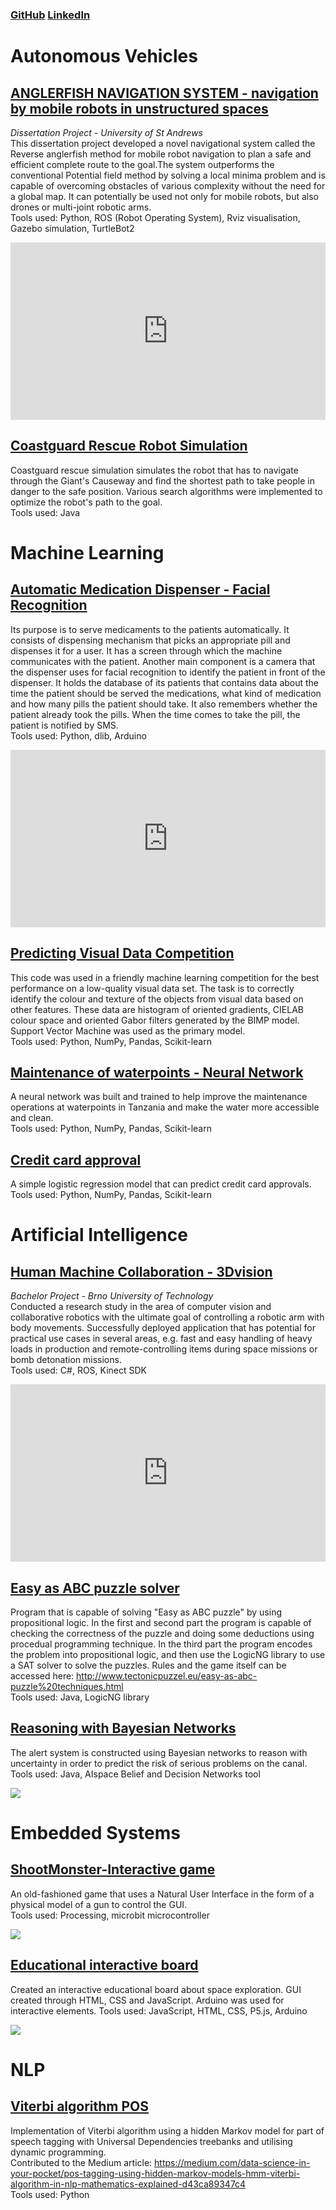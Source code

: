 ### [GitHub](https://github.com/pavsob) [LinkedIn](https://www.linkedin.com/in/pavel-sobotka-4041ab197/)

# Autonomous Vehicles
## [ANGLERFISH NAVIGATION SYSTEM - navigation by mobile robots in unstructured spaces](https://github.com/pavsob/ANGLERFISH-NAVIGATION-SYSTEM---navigation-by-mobile-robots-in-unstructured-spaces)
*Dissertation Project - University of St Andrews*  
This dissertation project developed a novel navigational system called the Reverse anglerfish method for mobile robot navigation to plan a safe and efficient complete route to the goal.The system outperforms the conventional Potential field method by solving a local minima problem and is capable of overcoming obstacles of various complexity without the need for a global map. It can potentially be used not only for mobile robots, but also drones or multi-joint robotic arms.  
Tools used: Python, ROS (Robot Operating System), Rviz visualisation, Gazebo simulation, TurtleBot2
<!---
#![](/images/turtlebot.png)
-->
<iframe src="https://www.linkedin.com/embed/feed/update/urn:li:ugcPost:6839505096296931328?compact=1" height="284" width="504" frameborder="0" allowfullscreen="" title="Embedded post"></iframe>

## [Coastguard Rescue Robot Simulation](https://github.com/pavsob/Search-Coastguard-Rescue-Simulations)
Coastguard rescue simulation simulates the robot that has to navigate through the Giant's Causeway and find the shortest path to take people in danger to the safe position. Various search algorithms were implemented to optimize the robot's path to the goal.  
Tools used: Java  
# Machine Learning
## [Automatic Medication Dispenser - Facial Recognition](https://github.com/pavsob/Automatic-Medication-Dispenser---Facial-Recognition)
Its purpose is to serve medicaments to the patients automatically. It consists of dispensing mechanism that picks an appropriate pill and dispenses it for a user. It has a screen through which the machine communicates with the patient. Another main component is a camera that the dispenser uses for facial recognition to identify the patient in front of the dispenser. It holds the database of its patients that contains data about the time the patient should be served the medications, what kind of medication and how many pills the patient should take. It also remembers whether the patient already took the pills. When the time comes to take the pill, the patient is notified by SMS.  
Tools used: Python, dlib, Arduino
<!---
![](/images/rsz_1dispenser.jpg)
-->
<iframe src="https://www.linkedin.com/embed/feed/update/urn:li:ugcPost:6803698440846086144?compact=1" height="284" width="504" frameborder="0" allowfullscreen="" title="Embedded post"></iframe>

## [Predicting Visual Data Competition](https://github.com/pavsob/Predicting-Visual-Data---Machine-Learning)
This code was used in a friendly machine learning competition for the best performance on a low-quality visual data set.
The task is to correctly identify the colour and texture of the objects from visual data based on other features. These data are histogram of oriented gradients, CIELAB colour space and oriented Gabor filters generated by the BIMP model. Support Vector Machine was used as the primary model.  
Tools used: Python, NumPy, Pandas, Scikit-learn

## [Maintenance of waterpoints - Neural Network](https://github.com/pavsob/Maintenance-of-waterpoints---Neural-Nets)
A neural network was built and trained to help improve the maintenance operations at waterpoints in Tanzania and make the water more accessible and clean.  
Tools used: Python, NumPy, Pandas, Scikit-learn

## [Credit card approval](https://github.com/pavsob/Credit-card-approval)
A simple logistic regression model that can predict credit card approvals.  
Tools used: Python, NumPy, Pandas, Scikit-learn

# Artificial Intelligence
## [Human Machine Collaboration - 3Dvision](https://github.com/pavsob/Human-Machine-Collaboration---3Dvision)
*Bachelor Project - Brno University of Technology*  
Conducted a research study in the area of computer vision and collaborative robotics with the ultimate goal of controlling a robotic arm with body movements. Successfully deployed application that has potential for practical use cases in several areas, e.g. fast and easy handling of heavy loads in production and remote-controlling items during space missions or bomb detonation missions.  
Tools used: C#, ROS, Kinect SDK
<!---
![](/images/guivision.png) ![](/images/robarm.png)
-->
<iframe src="https://www.linkedin.com/embed/feed/update/urn:li:ugcPost:6802903176828735488?compact=1" height="284" width="504" frameborder="0" allowfullscreen="" title="Embedded post"></iframe>

## [Easy as ABC puzzle solver](https://github.com/pavsob/Easy-as-ABC-puzzle-solver)
Program that is capable of solving "Easy as ABC puzzle" by using propositional logic. In the first and second part the program is capable of checking the correctness of the puzzle and doing some deductions using procedual programming technique. In the third part the program encodes the problem into propositional logic, and then use the LogicNG library to use a SAT solver to solve the puzzles. Rules and the game itself can be accessed here: http://www.tectonicpuzzel.eu/easy-as-abc-puzzle%20techniques.html  
Tools used: Java, LogicNG library
## [Reasoning with Bayesian Networks](https://github.com/pavsob/Reasoning-with-Bayesian-Networks)
The alert system is constructed using Bayesian networks to reason with uncertainty in order to predict the risk of serious problems on the canal.  
Tools used: Java, AIspace Belief and Decision Networks tool

![](/images/alert_system.png)

# Embedded Systems
## [ShootMonster-Interactive game](https://github.com/pavsob/ShootMonster-game)
An old-fashioned game that uses a Natural User Interface in the form of a physical model of a gun to control the GUI.  
Tools used: Processing, microbit microcontroller

![](/images/monster.png)

## [Educational interactive board](https://github.com/pavsob/Educational-interactive-board)
Created an interactive educational board about space exploration. GUI created through HTML, CSS and JavaScript. Arduino was used for interactive elements. 
Tools used: JavaScript, HTML, CSS, P5.js, Arduino

![](/images/space.png)

# NLP
## [Viterbi algorithm POS](https://github.com/pavsob/Viterbi-algorithm-POS)
Implementation of Viterbi algorithm using a hidden Markov model for part of speech tagging with Universal Dependencies treebanks and utilising dynamic programming.  
Contributed to the Medium article: https://medium.com/data-science-in-your-pocket/pos-tagging-using-hidden-markov-models-hmm-viterbi-algorithm-in-nlp-mathematics-explained-d43ca89347c4  
Tools used: Python
